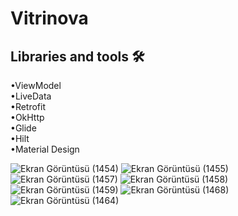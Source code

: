 # Vitrinova

## Libraries and tools 🛠

•ViewModel<br/>
•LiveData<br/>
•Retrofit<br/>
•OkHttp<br/>
•Glide<br/>
•Hilt<br/>
•Material Design<br/>

![Ekran Görüntüsü (1454)](https://user-images.githubusercontent.com/76565172/186187939-97bc9284-db86-4b40-8e2f-3bbf0360a01e.png)
![Ekran Görüntüsü (1455)](https://user-images.githubusercontent.com/76565172/186187958-0cd41715-bb42-428d-8d30-4871dc11b3e8.png)
![Ekran Görüntüsü (1457)](https://user-images.githubusercontent.com/76565172/186187977-f5273570-ef71-4346-b9fc-77a09330fb6e.png)
![Ekran Görüntüsü (1458)](https://user-images.githubusercontent.com/76565172/186188101-b6d7338e-ef35-4f3e-81d1-b76350263d04.png)
![Ekran Görüntüsü (1459)](https://user-images.githubusercontent.com/76565172/186188115-39586a42-f7e9-4a98-8156-2b635ac08f30.png)
![Ekran Görüntüsü (1468)](https://user-images.githubusercontent.com/76565172/186188216-020b24b0-7953-4016-be3c-b8af1047c24b.png)
![Ekran Görüntüsü (1464)](https://user-images.githubusercontent.com/76565172/186189065-611171d7-e1dd-4962-83f9-ebc64e63ea4a.png)
